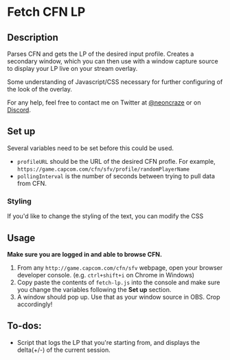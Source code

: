 # Fetch CFN LP

## Description

Parses CFN and gets the LP of the desired input profile. Creates a secondary window, which you can then use with a window capture source to display your LP live on your stream overlay.

Some understanding of Javascript/CSS necessary for further configuring of the look of the overlay.

For any help, feel free to contact me on Twitter at [@neoncraze](http://twitter.com/neoncraze_) or on [Discord](https://discord.gg/JAKWqc6).

## Set up

Several variables need to be set before this could be used.

- `profileURL` should be the URL of the desired CFN profle. For example, `https://game.capcom.com/cfn/sfv/profile/randomPlayerName`
- `pollingInterval` is the number of seconds between trying to pull data from CFN.

### Styling

If you'd like to change the styling of the text, you can modify the CSS

## Usage

**Make sure you are logged in and able to browse CFN.**

1. From any `http://game.capcom.com/cfn/sfv` webpage, open your browser developer console. (e.g. `ctrl+shift+i` on Chrome in Windows)
2. Copy paste the contents of `fetch-lp.js` into the console and make sure you change the variables following the **Set up** section.
3. A window should pop up. Use that as your window source in OBS. Crop accordingly!

## To-dos:

- Script that logs the LP that you're starting from, and displays the delta(+/-) of the current session.
